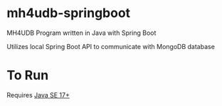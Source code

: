 # mh4udb-springboot
MH4UDB Program written in Java with Spring Boot

Utilizes local Spring Boot API to communicate with MongoDB database

# To Run

Requires [Java SE 17+](https://www.oracle.com/java/technologies/downloads/)
